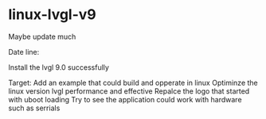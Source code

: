 # linux-lvgl-v9
Maybe update much

Date line:

Install the lvgl 9.0 successfully

Target:
Add an example that could build and opperate in linux
Optiminze the linux version lvgl performance and effective
Repalce the logo that started with uboot loading
Try to see the application could work with hardware such as serrials 

